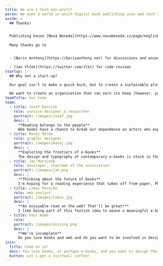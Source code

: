 ```yaml
---
title: We are a tech non-profit
perex: We want a world in which digital book publishing uses web tech and is based on an open foundation. We want digital books to be a full-fledged medium and an emancipatory force. So we founded a non-profit. ✨
aside: >
  ## Thanks!


  Publishing house [Nová Beseda](https://www.novabeseda.cz/page/english) allowed initial research and experimental development of the first ideas and continues to create opportunities for development.
      
  Many thanks go to


  - [Boris Anthony](https://borisanthony.net) for discussions and encouragement

  - [Jan Vlček](https://twitter.com/vlki) for code reviews
startup: |
  ## Why not a start-up?

  Our goal isn’t to make a quick buck, but to create a sustainable platform whose stability helps everyone who uses it - publishers, readers and other institutions that make the book ecosystem so interesting. 

  We want to create an organisation that can earn its keep (however, you can support [us at Patreon](https://www.patreon.com/nextbook/posts)), while at the same time independently guaranteeing the quality and development of web books.
teamTitle: Our team
team:
  - title: Josef Kocurek
    role: service designer & researcher
    portrait: /images/josef.jpg
    desc: |
      **Reading belongs to the people**  
      Web books have a chance to break our dependence on actors who exploit the book market just to make money. Plus, they are beautiful and easy to read.
  - title: Matěj Málek
    role: graphic designer
    portrait: /images/matej.jpg
    desc: |
      **Exploring the frontiers of e-books**  
      The design and typography of contemporary e-books is stuck in the state of consumer goods. In books on the web, on the other hand, I sense a disruptive potential to return graphic design back into the text and to revive the intimate book-reader relationship.
  - title: Jan Martinek
    role: developer, chairman of the association
    portrait: /images/jan.png
    desc: |
      **Thinking about the future of books**  
      I'm hoping for a reading experience that takes off from paper, PDF and commercial readers and finds its place in open platforms on the web - the medium has already been created, let's re-create it and make it better.
  - title: Lukas Porsche
    role: web analyst
    portrait: /images/lukas.jpg
    desc: |
      **An enjoyable read on the web? That'll be great!**  
      I like being part of this foolish idea to weave a meaningful e-book format in amongst the clutter that prevails in this area so far. And she every strong idea is foolish to begin with.
  - title: Your Name
    role: 
    portrait: /images/missing.png
    desc: |
      **We’re incomplete**  
      Do you love books and web and do you want to be involved in designing the future of reading? Let's meet.
join:
  title: Come on in!
  desc: You love books, or perhaps e-books, and you want to design the future of reading? **Let's meet.** We will figure out what we can do together.
  button: Let's get a (virtual) coffee!
---
```


